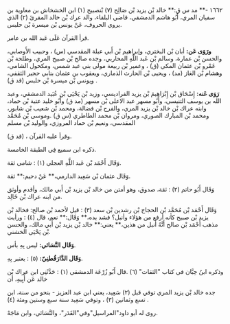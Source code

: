 ١٦٦٢ -** مد س ق:** خالد بْن يزيد بْن صَالِح (٧) بْنصبيح (١) ابن الخشخاش بن معاوية بن سفيان المري، أَبُو هاشم الدمشقي، قاضي البلقاء، والد عرك بْن خالد المقرئ (٢) الذي يروي الحروف، عَنْ يونس بْن ميسرة بْن حلبس.

قرأ القرآن عَلَى عَبد الله بن عامر.

**ورَوَى عَن:** أبان بْن البختري، وإبراهيم بْن أَبي عبلة المقدسي (س) ، وحبيب الأَوصابي، والحسن بْن عمارة، وسالم بْن عَبد اللَّهِ المحاربي، وجده صالح بْن صبيح المري، وطلحة بْن عَمْرو بْن عثمان المكي (ق) ، وعمير بْن ربيعة مولى بني عبد شمس، ومكحول الشامي، وهشام بْن الغاز (مد) ، ويحيى بْن الحارث الذماري، ويعقوب بن عثمان بنابي حجير الثقفي، ويونس بْن ميسرة بْن حلبس (قد ق) .

**رَوَى عَنه:** إِسْحَاق بْن إِبْرَاهِيمَ بْن يزيد الفراديسي، وزيد بْن يَحْيَى بْن عُبَيد الدمشقي، وعبد الله بن يوسف التنيسي، وأَبُو مسهر عبد الاعلى بْن مسهر (مد ق) وأَبُو خليد عتبة بْن حماد، وابنه عراك بْن خالد بْن يزيد المري، والفرج بْن فضالة، ومحمد بْن شعيب بْن شابور، ومحمد بْن المبارك الصوري، ومروان بْن محمد الطاطري (س ق) .وموسى بْن مُحَمَّد المقدسي، ونعيم بْن حماد المروزي، والوليد بْن مسلم

(قد ق) ، وقرأ عليه القرآن.

ذكره ابن سميع فِي الطبقة الخامسة.

وَقَال أَحْمَد بْن عَبد اللَّهِ العجلي (١) : شامي ثقة.

وَقَال عثمان بْن سَعِيد الدارمي،** عَنْ دحيم:** ثقة.

وَقَال أَبُو حاتم (٢) : ثقة، صدوق، وهو أمتن من خالد بْن يزيد بْن أَبي مالك، وأقدم وأوثق من ابنه عراك بْن خَالِد.

وَقَال أَحْمَد بْن مُحَمَّد بْن الحجاج بْن رشدين بْن سعد (٣) : قيل لأحمد بْن صالح: فخالد بْن يزيد بْن صبيح كأنه أرفع من هؤلاء وأنبل؟ فشد يده،** وَقَال:** نعم، قال (٤) : ورأيت مذهب أَحْمَد بْن صالح أَنَّهُ أنبل من هذين،** يعني:** خالد بْن يزيد بْن أَبي مالك، والحسن بْن يَحْيَى الخشني.

**وَقَال النَّسَائي:** ليس بِهِ بأس.

**وَقَال الدَّارَقُطنِيّ:** (٥) : يعتبر بِهِ.

وذكره ابنُ حِبَّان في كتاب "الثقات" (٦) .قال أَبُو زُرْعَة الدمشقي (١) : حَدَّثَنِي ابن عراك بْن خالد عَن أَبِيهِ، أن

جده خالد بْن يزيد المري توفي قبل (٢) سَعِيد، يعني ابن عبد العزيز - بنحو من سنة، ابن تسع وثمانين (٣) ، وتوفي سَعِيد سنة سبع وستين ومئة (٤) .

روى له أبو داود"المراسيل"وفي"القَدَر"، والنَّسَائي، وابن مَاجَهْ.
